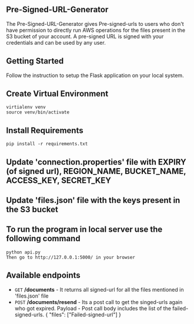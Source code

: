 ## Pre-Signed-URL-Generator
The Pre-Signed-URL-Generator gives Pre-signed-urls to users who don't have permission to directly run AWS operations for the files present in the S3 bucket of your account. A pre-signed URL is signed with your
 credentials and can be used by any user.


## Getting Started
Follow the instruction to setup the Flask application on your local system.

## Create Virtual Environment
```
virtialenv venv
source venv/bin/activate
```

## Install Requirements
```
pip install -r requirements.txt
```

## Update 'connection.properties' file with EXPIRY (of signed url), REGION_NAME, BUCKET_NAME, ACCESS_KEY, SECRET_KEY

## Update 'files.json' file with the keys present in the S3 bucket

## To run the program in local server use the following command
```
python api.py
Then go to http://127.0.0.1:5000/ in your browser
```

## Available endpoints

- `GET` **/documents** - It returns all signed-url for all the files mentioned in 'files.json' file
- `POST` **/documents/resend** - Its a post call to get the singed-urls again who got expired.
    Payload - Post call body includes the list of the failed-signed-urls.
    {
        "files": ["Failed-signed-url"]
    }


